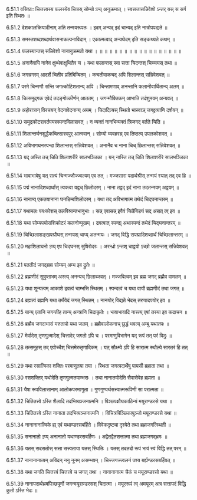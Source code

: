 6.51.1
वसिष्ठः:
चित्तत्त्वस्य फलस्येव चित्रस् सोम्यो ऽप्य् अनुक्रमात् ।
स्वसत्तासन्निवेशो ऽन्तर् यस् स सर्ग इति स्थितः ॥


6.51.2
देशकालक्रियादीनाम् अति तन्मयरूपतः ।
इदम् अन्यद् इदं चान्यद् इति नात्रोपपद्यते ॥


6.51.3
समस्तशब्दशब्दार्थवासनाकल्पनाविदाम् ।
एकात्मत्वाद् अन्यथेदम् इति सङ्कथ्यते कथम् ॥


6.51.4
फलस्यान्तस् सन्निवेशो नानानुक्रमतो यथा ।
॥ ॥ ॥ ॥ ॥ ॥ ॥ ॥ ॥ ॥ ॥ ॥ ॥ ॥ ॥ ॥ ॥


6.51.5
अनानैवापि नानेव क्षुब्धेवाक्षुभितैव च ।
यथा फलान्तस् स्वा सत्ता चिदन्तश् चिच्चयस् तथा ॥


6.51.6
जगन्नगरम् आदर्शे चितीव प्रतिबिम्बितम् ।
कचतीवाकचद् अपि शिलान्तस् सन्निवेशवत् ॥


6.51.7
परमे चिन्मणौ सन्ति जगत्कोटिशतान्य् अपि ।
चिन्तामणाव् अनन्तानि फलानीवार्थितान्य् अलम् ॥


6.51.8
चित्समुद्गक एवेदं तदङ्गोत्कीर्णम् आततम् ।
जगन्मौक्तिकम् आभाति तदंशुमयम् अन्यवत् ॥


6.51.9
अहोरात्रान् विरचयन् वेदनावेदनान्य् अयम् ।
चिदादित्यस् स्थितो भास्वाञ् जगद्द्रव्याणि दर्शयन् ॥


6.51.10
समुद्रकोटरावर्तपयस्स्पन्दविलासवत् ।
न व्यक्तं नानभिव्यक्तं त्रिजगद् वर्तते चिति ॥


6.51.11
शिलान्तर्घनशुद्धैकचित्सारवपुर् आत्मवान् ।
सोम्यो व्यवहरन्न् एव तिष्ठत्य् उपलकोशवत् ॥


6.51.12
अविभागघनस्पन्दा शिलान्तस् सन्निवेशवत् ।
अनानैव च नाना चिच् छिलान्तस् सन्निवेशवत् ॥


6.51.13
यद् अस्ति तच् चिति शिलाशरीरे सालभञ्जिका ।
यन् नास्ति तच् चिति शिलाशरीरे सालभञ्जिका ॥


6.51.14
भावाभावेषु यत् सत्यं चिन्मज्जौज्ज्वल्यम् एव तत् ।
मज्जसारा पदार्थश्रीस् तन्मयं स्यात् तद् एव हि ॥


6.51.15
पद्मं नानादिशब्दार्थांस् त्यक्त्वा यद्वच् छिलोदरम् ।
नाना तद्वद् इदं नाना तदतन्मयम् अद्वयम् ॥


6.51.16
नानाप्य् एकतयानाना घनडिम्बशिलोदरम् ।
यथा तद् अविभागात्म तथेदं चिद्घनान्तरम् ॥


6.51.17
यथामलः पयःकोशस् तलविश्रान्तभानुभाः ।
सन्न् एवासन्न् इवैवं चिन्नैबिड्यं सद् असत् त्व् इव ॥


6.51.18
यथा सोम्यपयोराशिकोटरं कलनोन्मुखम् ।
द्रवत्वात् स्पन्द्य् अथास्पन्दं तथेदं चिद्घनान्तरम् ॥


6.51.19
चिच्छिलाशङ्खपद्मौघस् तन्मयश् चाप्य् अतन्मयः ।
जगद् विद्धि सपद्मादिशब्दार्थं चिच्छिलान्तरम् ॥


6.51.20
महाशिलाघनो ऽप्य् एष चिद्घनस् सुषिरोदरः ।
अरन्ध्रो ऽन्तश् चाद्वयो ऽच्छो जलान्तस् सन्निवेशवत् ॥


6.51.21
पततीदं जगद्ब्रह्म सोम्यम् अम्भ इव द्रुतेः ॥


6.51.22
ब्रह्मणीदं सुषुप्ताभम् अस्त्य् अनन्यच् छिलाब्जवत् ।
मज्जबिल्वम् इव ब्रह्म जगद् ब्रह्मैव वामलम् ॥


6.51.23
यथा शून्यत्वम् आकाशे द्रवत्वं चाम्भसि स्थितम् ।
स्पन्दत्वं च यथा वायौ ब्रह्मणीदं तथा जगत् ॥


6.51.24
ब्रह्मत्वं ब्रह्मणि यथा तथैवेदं जगत् स्थितम् ।
नानयोर् विद्यते भेदस् तरुपादपयोर् इव ॥


6.51.25
यान्य् एतानि जगन्तीह तान्य् अन्त्राणि चिदाकृतेः ।
भावाभावादि नास्त्य् एषां तस्या इव कदाचन ॥


6.51.26
ब्रह्मैव जगदाभासं मरुतापो यथा जलम् ।
ब्रह्मैवालोकनाच् छुद्धं भवत्य् अम्बु यथातपः ॥


6.51.27
मेर्वादेस् तृणगुल्मादेश् चित्तादेर् जगतो ऽपि च ।
परमाणुविभागेन यद् रूपं तत् परं विदुः ॥


6.51.28
तत्समूहस् तद् एवोच्चैश् चित्तमेरुतृणादिकम् ।
यत् सौक्ष्म्ये ऽपि हि सारात्म स्थौल्ये सारतरं हि तत् ॥


6.51.29
यथा रसात्मिका शक्तिः परमाणुतया तया ।
स्थिता जगत्पदार्थेषु पायसी ब्रह्मता तथा ॥


6.51.30
रसशक्तिर् यथोदेति तृणगुल्मतयाम्भसः ।
तथा नानातयोदेति सैवासेवेह ब्रह्मता ॥


6.51.31
यैषा रूपविलासानाम् आलोकपरमाणुता ।
गुणगुण्यर्थसत्त्वात्मरूपिणी सा परात्मता ॥


6.51.32
चितितत्त्वे ऽस्ति शैलादि तदभिव्यञ्जनात्मनि ।
पिञ्छपक्षौघकाठिन्यं मयूराण्डरसे यथा ॥


6.51.33
चितितत्त्वे ऽस्ति नानाता तदभिव्यञ्जनात्मनि ।
विचित्रपिञ्छिकापुञ्जो मयूराण्डरसे यथा ॥


6.51.34
नानानानात्मिके ह्य् एवं यथाण्डरसबर्हिते ।
विवेकदृष्ट्या दृश्येते तथा ब्रह्मजगत्स्थिती ॥


6.51.35
सनानातो ऽप्य् अनानातो यथाण्डरसबर्हिणः ।
अद्वैतद्वैतसत्तात्मा तथा ब्रह्मजगद्भ्रमः ॥


6.51.36
यतस् सदसतोस् सत्ता सत्त्वताया यतस् स्थितिः ।
यतस् तदतदो रूपं भावं स्वं विद्धि तत् परम् ॥


6.51.37
नानानानात्वम् अविदन् ननु नूनम् असम्भवम् ।
चिज्जगज्ज्वलनं पश्य बर्ह्यण्डरसबर्हिवत् ॥


6.51.38
यथा जगति चित्तत्त्वं चित्तत्त्वे च जगत् तथा ।
नानानानात्म चैकं च मयूराण्डरसो यथा ॥


6.51.39
नानापदार्थभ्रमपिञ्छपूर्णो जगन्मयूराण्डरसश् चिदात्मा ।
मयूररूपं त्व् अमयूरम् अत्र सत्तापदं विद्धि कुतो ऽस्ति भेदः ॥

